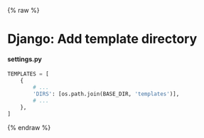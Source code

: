 {% raw %}

# Django: Add template directory

#### settings.py
```python
TEMPLATES = [
    {
        # ...
        'DIRS': [os.path.join(BASE_DIR, 'templates')],
        # ...
    },
]
```

{% endraw %}
